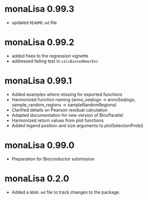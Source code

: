 # monaLisa 0.99.3

* updated `README.md` file

# monaLisa 0.99.2

* added fixes to the regression vignette
* addressed failing test in `calcBinnedKmerEnr`

# monaLisa 0.99.1

* Added examples where missing for exported functions
* Harmonized function naming (anno_seqlogo -> annoSeqlogo, sample_random_regions -> sampleRandomRegions)
* Clarified details on Pearson residual calculation
* Adapted documentation for new version of BiocParallel
* Harmonized return values from plot functions
* Added legend position and size arguments to plotSelectionProb()

# monaLisa 0.99.0

* Preparation for Bioconductor submission

# monaLisa 0.2.0

* Added a `NEWS.md` file to track changes to the package.
